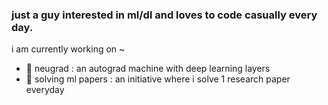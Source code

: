 ### just a guy interested in ml/dl and loves to code casually every day.

i am currently working on ~

- 🌱 neugrad : an autograd machine with deep learning layers
- 🌱 solving ml papers : an initiative where i solve 1 research paper everyday
